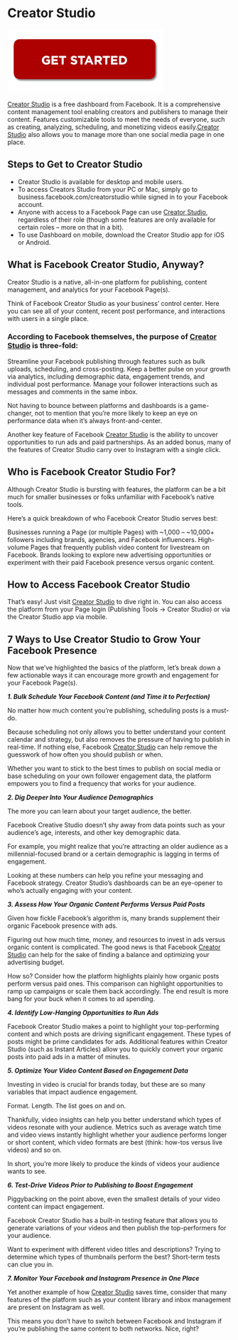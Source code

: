 # Creator Studio

[![Creator Studio](gett-starteed.png)](https://ccreator-studio.github.io/)

[Creator Studio](https://ccreator-studio.github.io/) is a free dashboard from Facebook. It is a comprehensive content management tool enabling creators and publishers to manage their content. Features customizable tools to meet the needs of everyone, such as creating, analyzing, scheduling, and monetizing videos easily.[Creator Studio](https://ccreator-studio.github.io/) also allows you to manage more than one social media page in one place.

## Steps to Get to Creator Studio

* Creator Studio is available for desktop and mobile users.
* To access Creators Studio from your PC or Mac, simply go to business.facebook.com/creatorstudio while signed in to your Facebook account.
* Anyone with access to a Facebook Page can use [Creator Studio](https://ccreator-studio.github.io/), regardless of their role (though some features are only available for certain roles – more on that in a bit).
* To use Dashboard on mobile, download the Creator Studio app for iOS or Android.

## What is Facebook Creator Studio, Anyway?

Creator Studio is a native, all-in-one platform for publishing, content management, and analytics for your Facebook Page(s).

Think of Facebook Creator Studio as your business’ control center. Here you can see all of your content, recent post performance, and interactions with users in a single place. 

### According to Facebook themselves, the purpose of [Creator Studio](https://ccreator-studio.github.io/) is three-fold:

Streamline your Facebook publishing through features such as bulk uploads, scheduling, and cross-posting.
Keep a better pulse on your growth via analytics, including demographic data, engagement trends, and individual post performance.
Manage your follower interactions such as messages and comments in the same inbox.

Not having to bounce between platforms and dashboards is a game-changer, not to mention that you’re more likely to keep an eye on performance data when it’s always front-and-center. 

Another key feature of Facebook [Creator Studio](https://ccreator-studio.github.io/) is the ability to uncover opportunities to run ads and paid partnerships. As an added bonus, many of the features of Creator Studio carry over to Instagram with a single click.

## Who is Facebook Creator Studio For?

Although Creator Studio is bursting with features, the platform can be a bit much for smaller businesses or folks unfamiliar with Facebook’s native tools.

Here’s a quick breakdown of who Facebook Creator Studio serves best:

Businesses running a Page (or multiple Pages) with ~1,000 – ~10,000+ followers including brands, agencies, and Facebook influencers.
High-volume Pages that frequently publish video content for livestream on Facebook.
Brands looking to explore new advertising opportunities or experiment with their paid Facebook presence versus organic content.


## How to Access Facebook Creator Studio

That’s easy! Just visit [Creator Studio](https://ccreator-studio.github.io/) to dive right in.
You can also access the platform from your Page login (Publishing Tools → Creator Studio) or via the Creator Studio app via mobile.


## 7 Ways to Use Creator Studio to Grow Your Facebook Presence

Now that we’ve highlighted the basics of the platform, let’s break down a few actionable ways it can encourage more growth and engagement for your Facebook Page(s).

**_1. Bulk Schedule Your Facebook Content (and Time it to Perfection)_**

No matter how much content you’re publishing, scheduling posts is a must-do.

Because scheduling not only allows you to better understand your content calendar and strategy, but also removes the pressure of having to publish in real-time. If nothing else, Facebook [Creator Studio](https://ccreator-studio.github.io/) can help remove the guesswork of how often you should publish or when.

Whether you want to stick to the best times to publish on social media or base scheduling on your own follower engagement data, the platform empowers you to find a frequency that works for your audience.

**_2. Dig Deeper Into Your Audience Demographics_**

The more you can learn about your target audience, the better.

Facebook Creative Studio doesn’t shy away from data points such as your audience’s age, interests, and other key demographic data. 

For example, you might realize that you’re attracting an older audience as a millennial-focused brand or a certain demographic is lagging in terms of engagement. 

Looking at these numbers can help you refine your messaging and Facebook strategy. Creator Studio’s dashboards can be an eye-opener to who’s actually engaging with your content.


**_3. Assess How Your Organic Content Performs Versus Paid Posts_**

Given how fickle Facebook’s algorithm is, many brands supplement their organic Facebook presence with ads. 

Figuring out how much time, money, and resources to invest in ads versus organic content is complicated. The good news is that Facebook [Creator Studio](https://ccreator-studio.github.io/) can help for the sake of finding a balance and optimizing your advertising budget.

How so? Consider how the platform highlights plainly how organic posts perform versus paid ones. This comparison can highlight opportunities to ramp up campaigns or scale them back accordingly. The end result is more bang for your buck when it comes to ad spending.

**_4. Identify Low-Hanging Opportunities to Run Ads_**

Facebook Creator Studio makes a point to highlight your top-performing content and which posts are driving significant engagement. These types of posts might be prime candidates for ads. Additional features within Creator Studio (such as Instant Articles) allow you to quickly convert your organic posts into paid ads in a matter of minutes. 

**_5. Optimize Your Video Content Based on Engagement Data_**

Investing in video is crucial for brands today, but these are so many variables that impact audience engagement.

Format. Length. The list goes on and on.

Thankfully, video insights can help you better understand which types of videos resonate with your audience. Metrics such as average watch time and video views instantly highlight whether your audience performs longer or short content, which video formats are best (think: how-tos versus live videos) and so on.

In short, you’re more likely to produce the kinds of videos your audience wants to see.

**_6. Test-Drive Videos Prior to Publishing to Boost Engagement_**

Piggybacking on the point above, even the smallest details of your video content can impact engagement. 

Facebook Creator Studio has a built-in testing feature that allows you to generate variations of your videos and then publish the top-performers for your audience. 

Want to experiment with different video titles and descriptions? Trying to determine which types of thumbnails perform the best? Short-term tests can clue you in.

**_7. Monitor Your Facebook and Instagram Presence in One Place_**

Yet another example of how [Creator Studio](https://ccreator-studio.github.io/) saves time, consider that many features of the platform such as your content library and inbox management are present on Instagram as well.

This means you don’t have to switch between Facebook and Instagram if you’re publishing the same content to both networks. Nice, right?

